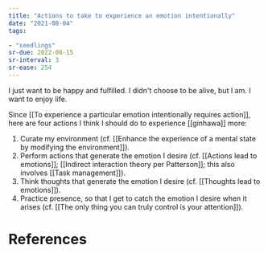 ```yaml
---
title: "Actions to take to experience an emotion intentionally"
date: "2021-08-04"
tags:

- "seedlings"
sr-due: 2022-08-15
sr-interval: 3
sr-ease: 254
---
```


I just want to be happy and fulfilled. I didn't choose to be alive, but I am. I want to enjoy life.

Since [[To experience a particular emotion intentionally requires action]], here are four actions I think I should do to experience [[ginhawa]] more:

1. Curate my environment (cf. [[Enhance the experience of a mental state by modifying the environment]]).
2. Perform actions that generate the emotion I desire (cf. [[Actions lead to emotions]]; [[Indirect interaction theory per Patterson]]; this also involves [[Task management]]).
3. Think thoughts that generate the emotion I desire (cf. [[Thoughts lead to emotions]]).
4. Practice presence, so that I get to catch the emotion I desire when it arises (cf. [[The only thing you can truly control is your attention]]).

# References
